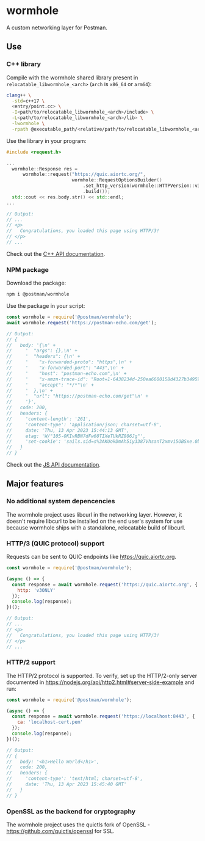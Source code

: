 # wormhole

A custom networking layer for Postman.

## Use

### C++ library

Compile with the wormhole shared library present in `relocatable_libwormhole_<arch>`
(`arch` is `x86_64` or `arm64`):

```sh
clang++ \
  -std=c++17 \
  <entry/point.cc> \
  -I<path/to/relocatable_libwormhole_<arch>/include> \
  -L<path/to/relocatable_libwormhole_<arch>/lib> \
  -lwormhole \
  -rpath @executable_path/<relative/path/to/relocatable_libwormhole_<arch>>
```

Use the library in your program:

```cc
#include <request.h>

...
  wormhole::Response res =
      wormhole::request("https://quic.aiortc.org/",
                        wormhole::RequestOptionsBuilder()
                            .set_http_version(wormhole::HTTPVersion::v3ONLY)
                            .build());
  std::cout << res.body.str() << std::endl;
...

// Output:
// ...
// <p>
//   Congratulations, you loaded this page using HTTP/3!
// </p>
// ...
```

Check out the [C++ API documentation](docs/C++-API.md).

### NPM package

Download the package:

```sh
npm i @postman/wormhole
```

Use the package in your script:

```js
const wormhole = require('@postman/wormhole');
await wormhole.request('https://postman-echo.com/get');

// Output:
// {
//   body: '{\n' +
//     '  "args": {},\n' +
//     '  "headers": {\n' +
//     '    "x-forwarded-proto": "https",\n' +
//     '    "x-forwarded-port": "443",\n' +
//     '    "host": "postman-echo.com",\n' +
//     '    "x-amzn-trace-id": "Root=1-6438234d-250ea6600158d4327b34959d",\n' +
//     '    "accept": "*/*"\n' +
//     '  },\n' +
//     '  "url": "https://postman-echo.com/get"\n' +
//     '}',
//   code: 200,
//   headers: {
//     'content-length': '261',
//     'content-type': 'application/json; charset=utf-8',
//     date: 'Thu, 13 Apr 2023 15:44:13 GMT',
//     etag: 'W/"105-OKIvRBN7dFw60TIXeTUkRZ806Jg"',
//     'set-cookie': 'sails.sid=s%3AKUokDmAh5iy3387VhsanT2xmvi5OBSxe.0brItKRppniSDZ5E7tsP4KQAKKbO4iDUE5uxKk1pUZw; Path=/; HttpOnly'
//   }
// }
```

Check out the [JS API documentation](docs/JS-API.md).

## Major features

### No additional system depencencies

The wormhole project uses libcurl in the networking layer. However, it doesn't
require libcurl to be installed on the end user's system for use because
wormhole ships with a standalone, relocatable build of libcurl.

### HTTP/3 (QUIC protocol) support

Requests can be sent to QUIC endpoints like https://quic.aiortc.org.

```js
const wormhole = require('@postman/wormhole');

(async () => {
  const response = await wormhole.request('https://quic.aiortc.org', {
    http: 'v3ONLY'
  });
  console.log(response);
})();

// Output:
// ...
// <p>
//   Congratulations, you loaded this page using HTTP/3!
// </p>
// ...
```

### HTTP/2 support

The HTTP/2 protocol is supported. To verify, set up the HTTP/2-only server
documented in https://nodejs.org/api/http2.html#server-side-example and run:

```js
const wormhole = require('@postman/wormhole');

(async () => {
  const response = await wormhole.request('https://localhost:8443', {
    ca: 'localhost-cert.pem'
  });
  console.log(response);
})();

// Output:
// {
//   body: '<h1>Hello World</h1>',
//   code: 200,
//   headers: {
//     'content-type': 'text/html; charset=utf-8',
//     date: 'Thu, 13 Apr 2023 15:45:40 GMT'
//   }
// }
```

### OpenSSL as the backend for cryptography

The wormhole project uses the quictls fork of OpenSSL -
https://github.com/quictls/openssl for SSL.

